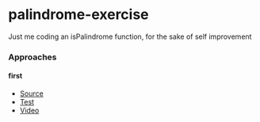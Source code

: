 # palindrome-exercise

Just me coding an isPalindrome function, for the sake of self improvement

### Approaches

#### first

* [Source](https://github.com/lazywithclass/palindrome-exercise/blob/1cf7e15757c50963575ee3bb4116ab3c022a6dba/index.js)
* [Test](https://github.com/lazywithclass/palindrome-exercise/blob/1cf7e15757c50963575ee3bb4116ab3c022a6dba/test.js)
* [Video](https://www.youtube.com/watch?v=NscF7J6q-Jk)
